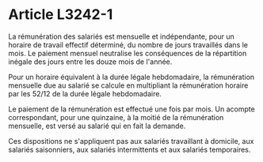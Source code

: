 # Article L3242-1

La rémunération des salariés est mensuelle et indépendante, pour un horaire de travail effectif déterminé, du nombre de jours travaillés dans le mois. Le paiement mensuel neutralise les conséquences de la répartition inégale des jours entre les douze mois de l'année.

Pour un horaire équivalent à la durée légale hebdomadaire, la rémunération mensuelle due au salarié se calcule en multipliant la rémunération horaire par les 52/12 de la durée légale hebdomadaire.

Le paiement de la rémunération est effectué une fois par mois. Un acompte correspondant, pour une quinzaine, à la moitié de la rémunération mensuelle, est versé au salarié qui en fait la demande.

Ces dispositions ne s'appliquent pas aux salariés travaillant à domicile, aux salariés saisonniers, aux salariés intermittents et aux salariés temporaires.